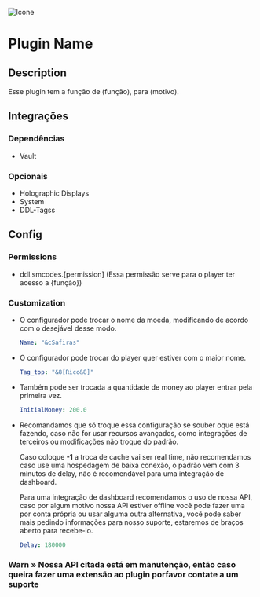 ![Icone](https://www.spetacularnetwork.xyz/barrier.png)


# **Plugin Name**

## Description

Esse plugin tem a função de (função), para (motivo).

## Integrações

### Dependências

- Vault

### Opcionais

- Holographic Displays
- System
- DDL-Tagss

## Config

### Permissions

- ddl.smcodes.[permission] (Essa permissão serve para o player ter acesso a {função})

### Customization

- O configurador pode trocar o nome da moeda, modificando de acordo com o desejável desse modo.
    ```yaml
    Name: "&cSafiras"
    ```
- O configurador pode trocar do player quer estiver com o maior nome.
    ```yaml
    Tag_top: "&8[Rico&8]"
    ```
- Também pode ser trocada a quantidade de money ao player entrar pela primeira vez.
    ```yaml
    InitialMoney: 200.0
    ```
- Recomandamos que só troque essa configuração se souber oque está fazendo, caso não for usar recursos avançados, como integrações de terceiros ou modificações não troque do padrão.
    
    Caso coloque **-1** a troca de cache vai ser real time, não recomendamos caso use uma hospedagem de baixa conexão, o padrão vem com 3 minutos de delay, não é recomendável para uma integração de dashboard.

    Para uma integração de dashboard recomendamos o uso de nossa API, caso por algum motivo nossa API estiver offline você pode fazer uma por conta própria ou usar alguma outra alternativa, você pode saber mais pedindo informações para nosso suporte, estaremos de braços aberto para recebe-lo.
    ```yaml
    Delay: 180000
    ```

### **Warn** » Nossa API citada está em manutenção, então caso queira fazer uma extensão ao plugin porfavor contate a um suporte